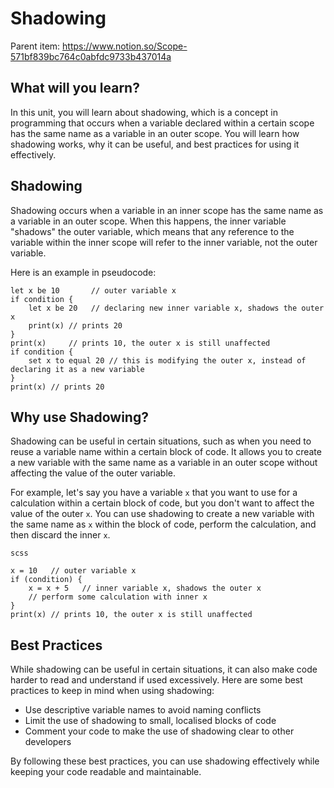 # Shadowing

Parent item: https://www.notion.so/Scope-571bf839bc764c0abfdc9733b437014a

## What will you learn?

In this unit, you will learn about shadowing, which is a concept in programming that occurs when a variable declared within a certain scope has the same name as a variable in an outer scope. You will learn how shadowing works, why it can be useful, and best practices for using it effectively.

## Shadowing

Shadowing occurs when a variable in an inner scope has the same name as a variable in an outer scope. When this happens, the inner variable "shadows" the outer variable, which means that any reference to the variable within the inner scope will refer to the inner variable, not the outer variable.

Here is an example in pseudocode:

```
let x be 10       // outer variable x
if condition {
    let x be 20   // declaring new inner variable x, shadows the outer x
    print(x) // prints 20
}
print(x)     // prints 10, the outer x is still unaffected
if condition {
	set x to equal 20 // this is modifying the outer x, instead of declaring it as a new variable
}
print(x) // prints 20

```

## Why use Shadowing?

Shadowing can be useful in certain situations, such as when you need to reuse a variable name within a certain block of code. It allows you to create a new variable with the same name as a variable in an outer scope without affecting the value of the outer variable.

For example, let's say you have a variable `x` that you want to use for a calculation within a certain block of code, but you don't want to affect the value of the outer `x`. You can use shadowing to create a new variable with the same name as `x` within the block of code, perform the calculation, and then discard the inner `x`.

```
scss

```

```
x = 10   // outer variable x
if (condition) {
    x = x + 5   // inner variable x, shadows the outer x
    // perform some calculation with inner x
}
print(x) // prints 10, the outer x is still unaffected

```

## Best Practices

While shadowing can be useful in certain situations, it can also make code harder to read and understand if used excessively. Here are some best practices to keep in mind when using shadowing:

- Use descriptive variable names to avoid naming conflicts
- Limit the use of shadowing to small, localised blocks of code
- Comment your code to make the use of shadowing clear to other developers

By following these best practices, you can use shadowing effectively while keeping your code readable and maintainable.